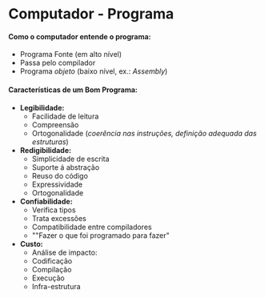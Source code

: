 # Computador - Programa

#### Como o computador entende o programa:

- Programa Fonte (em alto nível)
- Passa pelo compilador
- Programa _objeto_ (baixo nível, ex.: _Assembly_)

#### Características de um Bom Programa:

- **Legibilidade:**
  - Facilidade de leitura
  - Compreensão
  - Ortogonalidade (_coerência nas instruções, definição adequada das estruturas_)
- **Redigibilidade:** 
  - Simplicidade de escrita
  - Suporte á abstração
  - Reuso do código
  - Expressividade
  - Ortogonalidade
- **Confiabilidade:** 
  - Verifica tipos
  - Trata excessões
  - Compatibilidade entre compiladores 
  - ""Fazer o que foi programado para fazer"
- **Custo:**
  - Análise de impacto:
  - Codificação 
  - Compilação
  - Execução
  - Infra-estrutura